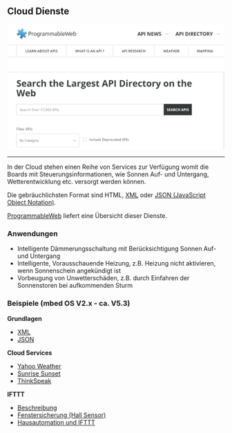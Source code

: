 ## Cloud Dienste

![](../images/CloudServices.png)

- - -


In der Cloud stehen einen Reihe von Services zur Verfügung womit die Boards mit Steuerungsinformationen, wie Sonnen Auf- und Untergang, Wetterentwicklung etc. versorgt werden können.

Die gebräuchlichsten Format sind HTML, [XML](http://de.wikipedia.org/wiki/Extensible_Markup_Language) oder [JSON (JavaScript Object Notation)](http://de.wikipedia.org/wiki/JavaScript_Object_Notation).

[ProgrammableWeb](http://www.programmableweb.com/apis/directory) liefert eine Übersicht dieser Dienste.

### Anwendungen 

*   Intelligente Dämmerungsschaltung mit Berücksichtigung Sonnen Auf- und Untergang
*   Intelligente, Vorausschauende Heizung, z.B. Heizung nicht aktivieren, wenn Sonnenschein angekündigt ist
*   Vorbeugung von Unwetterschäden, z.B. durch Einfahren der Sonnenstoren bei aufkommenden Sturm

### Beispiele (mbed OS V2.x - ca. V5.3)

**Grundlagen**

* [XML](XMLParser/) 
* [JSON](JSONParser/)

**Cloud Services**

* [Yahoo Weather](YahooWeather/) 
* [Sunrise Sunset](SunriseSunset/)
* [ThinkSpeak](ThinkSpeak/)

**IFTTT**

* [Beschreibung](HallSensorAlarm/README.md)
* [Fenstersicherung (Hall Sensor)](HallSensorAlarm/)
* [Hausautomation und IFTTT](HouseAutomation/)

